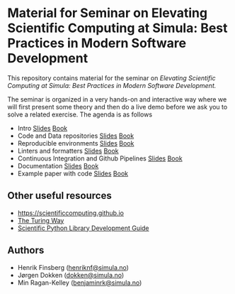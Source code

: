 # Material for Seminar on Elevating Scientific Computing at Simula: Best Practices in Modern Software Development

This repository contains material for the seminar on *Elevating Scientific Computing at Simula: Best Practices in Modern Software Development.*

The seminar is organized in a very hands-on and interactive way where we will first present some theory and then do a live demo before we ask you to solve a related exercise.
The agenda is as follows

- Intro [Slides](https://scientificcomputing.github.io/seminar-23-11-2023/intro-slides.html) [Book](https://scientificcomputing.github.io/seminar-23-11-2023/docs/intro.html)
- Code and Data repositories [Slides](https://scientificcomputing.github.io/seminar-23-11-2023/repo-slides.html) [Book](https://scientificcomputing.github.io/seminar-23-11-2023/docs/repo.html)
- Reproducible environments [Slides](https://scientificcomputing.github.io/seminar-23-11-2023/environments-slides.html) [Book](https://scientificcomputing.github.io/seminar-23-11-2023/docs/environments.html)
- Linters and formatters [Slides](https://scientificcomputing.github.io/seminar-23-11-2023/testing-slides.html) [Book](https://scientificcomputing.github.io/seminar-23-11-2023/docs/testing.html)
- Continuous Integration and Github Pipelines [Slides](https://scientificcomputing.github.io/seminar-23-11-2023/ci-slides.html) [Book](https://scientificcomputing.github.io/seminar-23-11-2023/docs/ci.html)
- Documentation [Slides](https://scientificcomputing.github.io/seminar-23-11-2023/documentation-slides.html) [Book](https://scientificcomputing.github.io/seminar-23-11-2023/docs/documentation.html)
- Example paper with code [Slides](https://scientificcomputing.github.io/seminar-23-11-2023/paper-slides.html) [Book](https://scientificcomputing.github.io/seminar-23-11-2023/docs/paper.html)


## Other useful resources

- https://scientificcomputing.github.io
- [The Turing Way](https://the-turing-way.netlify.app/reproducible-research/reproducible-research)
- [Scientific Python Library Development Guide](https://learn.scientific-python.org/development/)


## Authors
- Henrik Finsberg (henriknf@simula.no)
- Jørgen Dokken (dokken@simula.no)
- Min Ragan-Kelley (benjaminrk@simula.no)
